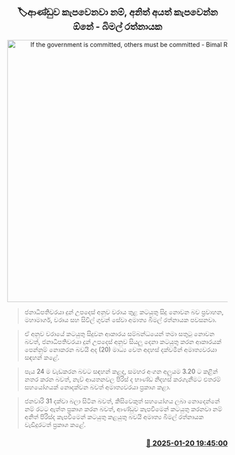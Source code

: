 <p align='center'><b><h2 align='center' title='If the government is committed, others must be committed - Bimal Ratnayake'>🏷ආණ්ඩුව කැපවෙනවා නම්, අනිත් අයත් කැපවෙන්න ඕනේ - බිමල් රත්නායක</h2></b></p>
<p align='center'><img src='https://helakuru.sgp1.cdn.digitaloceanspaces.com/esana/images/lib/bimal-rathnayake-media-yy.jpg' width='600' alt='If the government is committed, others must be committed - Bimal Ratnayake'></p>

> ජනාධිපතිවරයා දුන් උපදෙස් අනුව වරාය තුළ කටයුතු සිදු නොවන බව ප්‍රවාහන, මහාමාර්ග, වරාය සහ සිවිල් ගුවන් සේවා අමාත්‍ය බිමල් රත්නායක පවසනවා.

> ඒ අනුව වරායේ කටයුතු සිදුවන ආකාරය සම්බන්ධයෙන් තමා සතුටු නොවන බවත්, ජනාධිපතිවරයා දුන් උපදෙස් අනුව සියලු දෙනා කටයුතු කරන ආකාරයක් පෙන්නුම් නොකරන බවයි අද (20) මාධ්‍ය වෙත අදහස් දක්වමින් අමාත්‍යවරයා සඳහන් කළේ.

> පැය 24 ම වැඩකරන බවට සඳහන් කළද, සමහර අංගන අලුයම 3.20 ට කළින් නතර කරන බවත්, නැව් ආයතනවල පිරිස් ද භාණ්ඩ නිදහස් කරගැනීමට එතරම් සහයෝගයක් නොදක්වන බවත් අමාත්‍යවරයා ප්‍රකාශ කළා.

> ජනවාරි 31 දක්වා බලා සිටින බවත්, කිසිවෙකුත් සහයෝගය ලබා නොදෙන්නේ නම් රටට ඇත්ත ප්‍රකාශ කරන බවත්, ආණ්ඩුව කැපවීමෙන් කටයුතු කරනවා නම් අනිත් පිරිස්ද කැපවීමෙන් කටයුතු කළයුතු බවයි අමාත්‍ය බිමල් රත්නායක වැඩිදුරටත් ප්‍රකාශ කළේ. 



<h3 align='right'><a href='https://www.helakuru.lk/esana/p/106734/'>📅 2025-01-20 19:45:00</a></h3>
